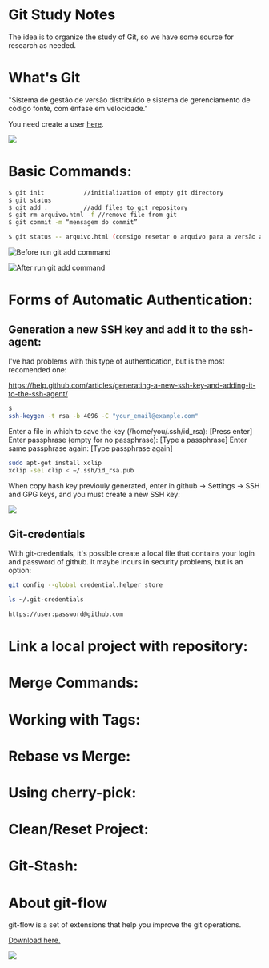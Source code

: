 # Git Study Notes

The idea is to organize the study of Git, so we have some source for research as needed.

# What's Git

"Sistema de gestão de versão distribuído e sistema de gerenciamento de código fonte, com ênfase em velocidade."

You need create a user [here](https://github.com/).

![](https://github.com/fabioono25/gitstudy/blob/master/git.png)

# Basic Commands:

```sh
$ git init           //initialization of empty git directory
$ git status            
$ git add .          //add files to git repository 
$ git rm arquivo.html -f //remove file from git
$ git commit -m “mensagem do commit”

$ git status -- arquivo.html (consigo resetar o arquivo para a versão anterior, se não tiver feito o git add ainda)

```
![Before run git add command](https://github.com/fabioono25/gitstudy/blob/master/gitStatus2.png)

![After run git add command](https://github.com/fabioono25/gitstudy/blob/master/gitstatus.png)

# Forms of Automatic Authentication:


## Generation a new SSH key and add it to the ssh-agent:

I've had problems with this type of authentication, but is the most recomended one:

https://help.github.com/articles/generating-a-new-ssh-key-and-adding-it-to-the-ssh-agent/

```sh
$ 
ssh-keygen -t rsa -b 4096 -C "your_email@example.com"
```
Enter a file in which to save the key (/home/you/.ssh/id_rsa): [Press enter]
Enter passphrase (empty for no passphrase): [Type a passphrase]
Enter same passphrase again: [Type passphrase again]

```sh
sudo apt-get install xclip
xclip -sel clip < ~/.ssh/id_rsa.pub
```

When copy hash key previouly generated, enter in github -> Settings -> SSH and GPG keys, and you must create a new SSH key:

![](https://github.com/fabioono25/gitstudy/blob/master/pasteSSH.PNG)

## Git-credentials

With git-credentials, it's possible create a local file that contains your login and password of github. It maybe incurs in security problems, but is an option:

```sh
git config --global credential.helper store

ls ~/.git-credentials

https://user:password@github.com

```

# Link a local project with repository:

# Merge Commands:

# Working with Tags:

# Rebase vs Merge:

# Using cherry-pick:

# Clean/Reset Project:

# Git-Stash:

# About git-flow

git-flow is a set of extensions that help you improve the git operations.

[Download here.](https://danielkummer.github.io/git-flow-cheatsheet/index.pt_BR.html)

![](https://github.com/fabioono25/gitstudy/blob/master/gitflow.png)



